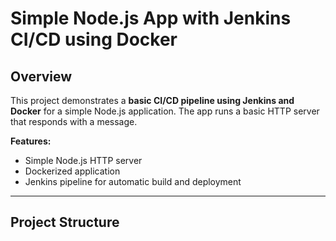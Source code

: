 # Simple Node.js App with Jenkins CI/CD using Docker

## Overview
This project demonstrates a **basic CI/CD pipeline using Jenkins and Docker** for a simple Node.js application. The app runs a basic HTTP server that responds with a message.

**Features:**
- Simple Node.js HTTP server
- Dockerized application
- Jenkins pipeline for automatic build and deployment

---

## Project Structure

